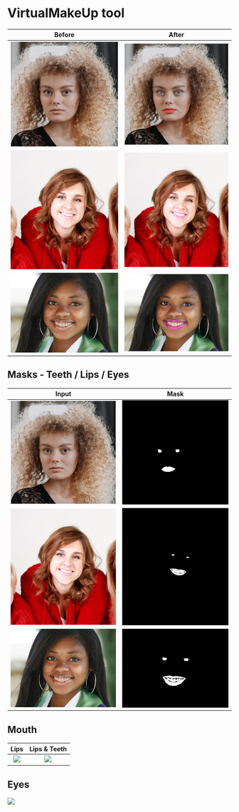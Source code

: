 # VirtualMakeUp tool

Before | After
:---: | :---:
![](https://github.com/JujuDel/VirtualMakeUp/blob/master/data/images/girl-no-makeup.jpg) | ![](https://github.com/JujuDel/VirtualMakeUp/blob/master/data/images/results/whole/girl-no-makeup.png)
![](https://github.com/JujuDel/VirtualMakeUp/blob/master/data/images/face1.png) | ![](https://github.com/JujuDel/VirtualMakeUp/blob/master/data/images/results/whole/face1.png)
![](https://github.com/JujuDel/VirtualMakeUp/blob/master/data/images/face2.png) | ![](https://github.com/JujuDel/VirtualMakeUp/blob/master/data/images/results/whole/face2.png)

## Masks - Teeth / Lips / Eyes

Input | Mask
:---: | :---:
![](https://github.com/JujuDel/VirtualMakeUp/blob/master/data/images/girl-no-makeup.jpg) | ![](https://github.com/JujuDel/VirtualMakeUp/blob/master/data/images/results/masks/girl-no-makeup.png)
![](https://github.com/JujuDel/VirtualMakeUp/blob/master/data/images/face1.png) | ![](https://github.com/JujuDel/VirtualMakeUp/blob/master/data/images/results/masks/face1.png)
![](https://github.com/JujuDel/VirtualMakeUp/blob/master/data/images/face2.png) | ![](https://github.com/JujuDel/VirtualMakeUp/blob/master/data/images/results/masks/face2.png)

## Mouth

Lips | Lips & Teeth
:---: | :---:
![](https://github.com/JujuDel/VirtualMakeUp/blob/master/data/gifs/girl-no-makeup_Lips.gif) | ![](https://github.com/JujuDel/VirtualMakeUp/blob/master/data/gifs/face2_LipsTeeth.gif)

## Eyes

![](https://github.com/JujuDel/VirtualMakeUp/blob/master/data/gifs/face2_Eyes.gif)
